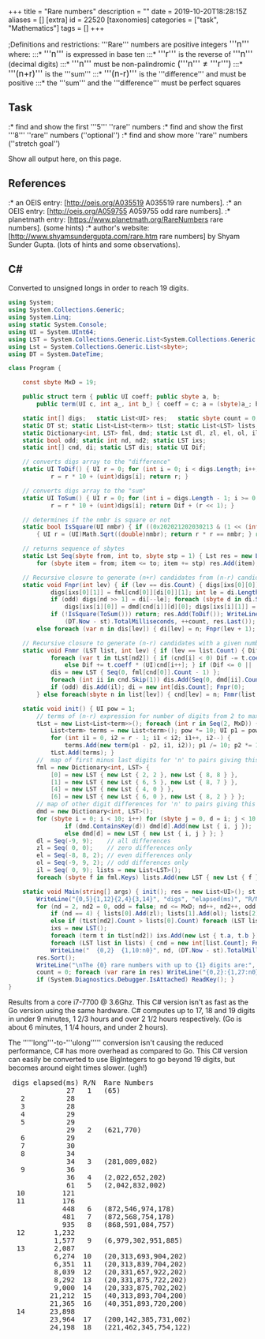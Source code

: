 +++
title = "Rare numbers"
description = ""
date = 2019-10-20T18:28:15Z
aliases = []
[extra]
id = 22520
[taxonomies]
categories = ["task", "Mathematics"]
tags = []
+++

;Definitions and restrictions:
'''Rare'''   numbers are positive integers   <big> '''n''' </big>   where:
:::*   <big> '''n'''     </big>   is expressed in base ten
:::*   <big> '''r'''     </big>   is the reverse of   <big> '''n''' </big>     (decimal digits)
:::*   <big> '''n'''     </big>   must be non-palindromic   <big>('''n''' &ne; '''r''')</big>
:::*   <big> '''(n+r)''' </big>   is the   '''sum'''
:::*   <big> '''(n-r)''' </big>   is the   '''difference'''   and must be positive
:::*   the   '''sum'''   and the   '''difference'''   must be perfect squares


## Task

:*   find and show the first   '''5'''   ''rare''   numbers
:*   find and show the first   '''8'''   ''rare''   numbers                           (''optional'')
:*   find and show more   ''rare''   numbers                      (''stretch goal'')


Show all output here, on this page.


## References

:*   an   OEIS   entry:   [http://oeis.org/A035519 A035519          rare numbers].
:*   an   OEIS   entry:   [http://oeis.org/A059755 A059755   odd rare numbers].
:*   planetmath entry:              [https://www.planetmath.org/RareNumbers rare numbers].       (some hints)
:*   author's  website:        [http://www.shyamsundergupta.com/rare.htm rare numbers]    by Shyam Sunder Gupta.     (lots of hints and some observations).




## C#

Converted to unsigned longs in order to reach 19 digits.

```c#
using System;
using System.Collections.Generic;
using System.Linq;
using static System.Console;
using UI = System.UInt64;
using LST = System.Collections.Generic.List<System.Collections.Generic.List<sbyte>>;
using Lst = System.Collections.Generic.List<sbyte>;
using DT = System.DateTime;

class Program {

    const sbyte MxD = 19;

    public struct term { public UI coeff; public sbyte a, b;
        public term(UI c, int a_, int b_) { coeff = c; a = (sbyte)a_; b = (sbyte)b_; } }

    static int[] digs;   static List<UI> res;   static sbyte count = 0;
    static DT st; static List<List<term>> tLst; static List<LST> lists;
    static Dictionary<int, LST> fml, dmd; static Lst dl, zl, el, ol, il;
    static bool odd; static int nd, nd2; static LST ixs;
    static int[] cnd, di; static LST dis; static UI Dif;

    // converts digs array to the "difference"
    static UI ToDif() { UI r = 0; for (int i = 0; i < digs.Length; i++)
            r = r * 10 + (uint)digs[i]; return r; }

    // converts digs array to the "sum"
    static UI ToSum() { UI r = 0; for (int i = digs.Length - 1; i >= 0; i--)
            r = r * 10 + (uint)digs[i]; return Dif + (r << 1); }

    // determines if the nmbr is square or not
    static bool IsSquare(UI nmbr) { if ((0x202021202030213 & (1 << (int)(nmbr & 63))) != 0)
        { UI r = (UI)Math.Sqrt((double)nmbr); return r * r == nmbr; } return false; }

    // returns sequence of sbytes
    static Lst Seq(sbyte from, int to, sbyte stp = 1) { Lst res = new Lst();
        for (sbyte item = from; item <= to; item += stp) res.Add(item); return res; }

    // Recursive closure to generate (n+r) candidates from (n-r) candidates
    static void Fnpr(int lev) { if (lev == dis.Count) { digs[ixs[0][0]] = fml[cnd[0]][di[0]][0];
            digs[ixs[0][1]] = fml[cnd[0]][di[0]][1]; int le = di.Length, i = 1;
            if (odd) digs[nd >> 1] = di[--le]; foreach (sbyte d in di.Skip(1).Take(le - 1)) {
                digs[ixs[i][0]] = dmd[cnd[i]][d][0]; digs[ixs[i][1]] = dmd[cnd[i++]][d][1]; }
            if (!IsSquare(ToSum())) return; res.Add(ToDif()); WriteLine("{0,16:n0}{1,4}   ({2:n0})",
                (DT.Now - st).TotalMilliseconds, ++count, res.Last()); }
        else foreach (var n in dis[lev]) { di[lev] = n; Fnpr(lev + 1); } }

    // Recursive closure to generate (n-r) candidates with a given number of digits.
    static void Fnmr (LST list, int lev) { if (lev == list.Count) { Dif = 0; sbyte i = 0;
            foreach (var t in tLst[nd2]) { if (cnd[i] < 0) Dif -= t.coeff * (UI)(-cnd[i++]);
                else Dif += t.coeff * (UI)cnd[i++]; } if (Dif <= 0 || !IsSquare(Dif)) return;
            dis = new LST { Seq(0, fml[cnd[0]].Count - 1) };
            foreach (int ii in cnd.Skip(1)) dis.Add(Seq(0, dmd[ii].Count - 1));
            if (odd) dis.Add(il); di = new int[dis.Count]; Fnpr(0);
        } else foreach(sbyte n in list[lev]) { cnd[lev] = n; Fnmr(list, lev + 1); } }

    static void init() { UI pow = 1;
        // terms of (n-r) expression for number of digits from 2 to maxDigits
        tLst = new List<List<term>>(); foreach (int r in Seq(2, MxD)) {
            List<term> terms = new List<term>(); pow *= 10; UI p1 = pow, p2 = 1;
            for (int i1 = 0, i2 = r - 1; i1 < i2; i1++, i2--) {
                terms.Add(new term(p1 - p2, i1, i2)); p1 /= 10; p2 *= 10; }
            tLst.Add(terms); }
        //  map of first minus last digits for 'n' to pairs giving this value
        fml = new Dictionary<int, LST> {
            [0] = new LST { new Lst { 2, 2 }, new Lst { 8, 8 } },
            [1] = new LST { new Lst { 6, 5 }, new Lst { 8, 7 } },
            [4] = new LST { new Lst { 4, 0 } },
            [6] = new LST { new Lst { 6, 0 }, new Lst { 8, 2 } } };
        // map of other digit differences for 'n' to pairs giving this value
        dmd = new Dictionary<int, LST>();
        for (sbyte i = 0; i < 10; i++) for (sbyte j = 0, d = i; j < 10; j++, d--) {
                if (dmd.ContainsKey(d)) dmd[d].Add(new Lst { i, j });
                else dmd[d] = new LST { new Lst { i, j } }; }
        dl = Seq(-9, 9);    // all differences
        zl = Seq( 0, 0);    // zero differences only
        el = Seq(-8, 8, 2); // even differences only
        ol = Seq(-9, 9, 2); // odd differences only
        il = Seq( 0, 9); lists = new List<LST>();
        foreach (sbyte f in fml.Keys) lists.Add(new LST { new Lst { f } }); }

    static void Main(string[] args) { init(); res = new List<UI>(); st = DT.Now; count = 0;
        WriteLine("{0,5}{1,12}{2,4}{3,14}", "digs", "elapsed(ms)", "R/N", "Unordered Rare Numbers");
        for (nd = 2, nd2 = 0, odd = false; nd <= MxD; nd++, nd2++, odd = !odd) { digs = new int[nd];
            if (nd == 4) { lists[0].Add(zl); lists[1].Add(ol); lists[2].Add(el); lists[3].Add(ol); }
            else if (tLst[nd2].Count > lists[0].Count) foreach (LST list in lists) list.Add(dl);
            ixs = new LST();
            foreach (term t in tLst[nd2]) ixs.Add(new Lst { t.a, t.b });
            foreach (LST list in lists) { cnd = new int[list.Count]; Fnmr(list, 0); }
            WriteLine("  {0,2}  {1,10:n0}", nd, (DT.Now - st).TotalMilliseconds); }
        res.Sort();
        WriteLine("\nThe {0} rare numbers with up to {1} digits are:", res.Count, MxD);
        count = 0; foreach (var rare in res) WriteLine("{0,2}:{1,27:n0}", ++count, rare);
        if (System.Diagnostics.Debugger.IsAttached) ReadKey(); }
}
```

Results from a core i7-7700 @ 3.6Ghz.  This C# version isn't as fast as the Go version using the same hardware.  C# computes up to 17, 18 and 19 digits in under 9 minutes, 1 2/3 hours and over 2 1/2 hours respectively.  (Go is about 6 minutes, 1 1/4 hours, and under 2 hours).

The '''''long'''-to-'''ulong''''' conversion isn't causing the reduced performance, C# has more overhead as compared to Go. This C# version can easily be converted to use BigIntegers to go beyond 19 digits, but becomes around eight times slower. (ugh!)
<pre style="height:64ex;overflow:scroll"> digs elapsed(ms) R/N  Rare Numbers
              27   1   (65)
   2          28
   3          28
   4          29
   5          29
              29   2   (621,770)
   6          29
   7          30
   8          34
              34   3   (281,089,082)
   9          36
              36   4   (2,022,652,202)
              61   5   (2,042,832,002)
  10         121
  11         176
             448   6   (872,546,974,178)
             481   7   (872,568,754,178)
             935   8   (868,591,084,757)
  12       1,232
           1,577   9   (6,979,302,951,885)
  13       2,087
           6,274  10   (20,313,693,904,202)
           6,351  11   (20,313,839,704,202)
           8,039  12   (20,331,657,922,202)
           8,292  13   (20,331,875,722,202)
           9,000  14   (20,333,875,702,202)
          21,212  15   (40,313,893,704,200)
          21,365  16   (40,351,893,720,200)
  14      23,898
          23,964  17   (200,142,385,731,002)
          24,198  18   (221,462,345,754,122)
          27,241  19   (816,984,566,129,618)
          28,834  20   (245,518,996,076,442)
          29,074  21   (204,238,494,066,002)
          29,147  22   (248,359,494,187,442)
          29,476  23   (244,062,891,224,042)
          35,481  24   (403,058,392,434,500)
          35,721  25   (441,054,594,034,340)
  15      38,231
          92,116  26   (2,133,786,945,766,212)
         113,469  27   (2,135,568,943,984,212)
         116,787  28   (8,191,154,686,620,818)
         119,647  29   (8,191,156,864,620,818)
         120,912  30   (2,135,764,587,964,212)
         122,735  31   (2,135,786,765,764,212)
         127,126  32   (8,191,376,864,400,818)
         141,793  33   (2,078,311,262,161,202)
         179,832  34   (8,052,956,026,592,517)
         184,647  35   (8,052,956,206,592,517)
         221,279  36   (8,650,327,689,541,457)
         223,721  37   (8,650,349,867,341,457)
         225,520  38   (6,157,577,986,646,405)
         273,238  39   (4,135,786,945,764,210)
         312,969  40   (6,889,765,708,183,410)
  16     316,349
         322,961  41   (86,965,750,494,756,968)
         323,958  42   (22,542,040,692,914,522)
         502,805  43   (67,725,910,561,765,640)
  17     519,583
         576,058  44   (284,684,666,566,486,482)
         707,530  45   (225,342,456,863,243,522)
         756,188  46   (225,342,458,663,243,522)
         856,346  47   (225,342,478,643,243,522)
         928,546  48   (284,684,868,364,486,482)
       1,311,170  49   (871,975,098,681,469,178)
       2,031,664  50   (865,721,270,017,296,468)
       2,048,209  51   (297,128,548,234,950,692)
       2,057,281  52   (297,128,722,852,950,692)
       2,164,878  53   (811,865,096,390,477,018)
       2,217,508  54   (297,148,324,656,930,692)
       2,242,999  55   (297,148,546,434,930,692)
       2,576,805  56   (898,907,259,301,737,498)
       3,169,675  57   (631,688,638,047,992,345)
       3,200,223  58   (619,431,353,040,136,925)
       3,482,517  59   (619,631,153,042,134,925)
       3,550,566  60   (633,288,858,025,996,145)
       3,623,653  61   (633,488,632,647,994,145)
       4,605,503  62   (653,488,856,225,994,125)
       5,198,241  63   (497,168,548,234,910,690)
  18   6,028,721
       6,130,826  64   (2,551,755,006,254,571,552)
       6,152,283  65   (2,702,373,360,882,732,072)
       6,424,945  66   (2,825,378,427,312,735,282)
       6,447,566  67   (8,066,308,349,502,036,608)
       6,677,925  68   (2,042,401,829,204,402,402)
       6,725,119  69   (2,420,424,089,100,600,242)
       6,843,016  70   (8,320,411,466,598,809,138)
       7,161,527  71   (8,197,906,905,009,010,818)
       7,198,112  72   (2,060,303,819,041,450,202)
       7,450,028  73   (8,200,756,128,308,135,597)
       7,881,502  74   (6,531,727,101,458,000,045)
       9,234,318  75   (6,988,066,446,726,832,640)
  19   9,394,513

The 75 rare numbers with up to 19 digits are:
 1:                         65
 2:                    621,770
 3:                281,089,082
 4:              2,022,652,202
 5:              2,042,832,002
 6:            868,591,084,757
 7:            872,546,974,178
 8:            872,568,754,178
 9:          6,979,302,951,885
10:         20,313,693,904,202
11:         20,313,839,704,202
12:         20,331,657,922,202
13:         20,331,875,722,202
14:         20,333,875,702,202
15:         40,313,893,704,200
16:         40,351,893,720,200
17:        200,142,385,731,002
18:        204,238,494,066,002
19:        221,462,345,754,122
20:        244,062,891,224,042
21:        245,518,996,076,442
22:        248,359,494,187,442
23:        403,058,392,434,500
24:        441,054,594,034,340
25:        816,984,566,129,618
26:      2,078,311,262,161,202
27:      2,133,786,945,766,212
28:      2,135,568,943,984,212
29:      2,135,764,587,964,212
30:      2,135,786,765,764,212
31:      4,135,786,945,764,210
32:      6,157,577,986,646,405
33:      6,889,765,708,183,410
34:      8,052,956,026,592,517
35:      8,052,956,206,592,517
36:      8,191,154,686,620,818
37:      8,191,156,864,620,818
38:      8,191,376,864,400,818
39:      8,650,327,689,541,457
40:      8,650,349,867,341,457
41:     22,542,040,692,914,522
42:     67,725,910,561,765,640
43:     86,965,750,494,756,968
44:    225,342,456,863,243,522
45:    225,342,458,663,243,522
46:    225,342,478,643,243,522
47:    284,684,666,566,486,482
48:    284,684,868,364,486,482
49:    297,128,548,234,950,692
50:    297,128,722,852,950,692
51:    297,148,324,656,930,692
52:    297,148,546,434,930,692
53:    497,168,548,234,910,690
54:    619,431,353,040,136,925
55:    619,631,153,042,134,925
56:    631,688,638,047,992,345
57:    633,288,858,025,996,145
58:    633,488,632,647,994,145
59:    653,488,856,225,994,125
60:    811,865,096,390,477,018
61:    865,721,270,017,296,468
62:    871,975,098,681,469,178
63:    898,907,259,301,737,498
64:  2,042,401,829,204,402,402
65:  2,060,303,819,041,450,202
66:  2,420,424,089,100,600,242
67:  2,551,755,006,254,571,552
68:  2,702,373,360,882,732,072
69:  2,825,378,427,312,735,282
70:  6,531,727,101,458,000,045
71:  6,988,066,446,726,832,640
72:  8,066,308,349,502,036,608
73:  8,197,906,905,009,010,818
74:  8,200,756,128,308,135,597
75:  8,320,411,466,598,809,138
```


=={{header|F_Sharp|F#}}==

### The Function

This solution demonstrates the concept described in [[Talk:Rare_numbers#30_mins_not_30_years]]. It doesn't use [[Cartesian_product_of_two_or_more_lists#Extra_Credit]]

```fsharp

// Find all Rare numbers with a digits. Nigel Galloway: September 18th., 2019.
let rareNums a=
  let tN=set[1L;4L;5L;6L;9L]
  let izPS g=let n=(float>>sqrt>>int64)g in n*n=g
  let n=[for n in [0..a/2-1] do yield ((pown 10L (a-n-1))-(pown 10L n))]|>List.rev
  let rec fN i g e=seq{match e with 0->yield g |e->for n in i do yield! fN [-9L..9L] (n::g) (e-1)}|>Seq.filter(fun g->let g=Seq.map2(*) n g|>Seq.sum in g>0L && izPS g)
  let rec fG n i g e l=seq{
    match l with
     h::t->for l in max 0L (0L-h)..min 9L (9L-h) do if e>1L||l=0L||tN.Contains((2L*l+h)%10L) then yield! fG (n+l*e+(l+h)*g) (i+l*g+(l+h)*e) (g/10L) (e*10L) t
    |_->if n>(pown 10L (a-1)) then for l in (if a%2=0 then [0L] else [0L..9L]) do let g=l*(pown 10L (a/2)) in if izPS (n+i+2L*g) then yield (i+g,n+g)}
  fN [0L..9L] [] (a/2) |> Seq.collect(List.rev >> fG 0L 0L (pown 10L (a-1)) 1L)

```



### 43 down


```fsharp

let test n=
  let t = System.Diagnostics.Stopwatch.StartNew()
  for n in (rareNums n) do printfn "%A" n
  t.Stop()
  printfn "Elapsed Time: %d ms for length %d" t.ElapsedMilliseconds n

[2..17] |> Seq.iter test

```

```txt

(56L, 65L)
Elapsed Time: 31 ms for length 2
Elapsed Time: 0 ms for length 3
Elapsed Time: 0 ms for length 4
Elapsed Time: 0 ms for length 5
(77126L, 621770L)
Elapsed Time: 6 ms for length 6
Elapsed Time: 6 ms for length 7
Elapsed Time: 113 ms for length 8
(280980182L, 281089082L)
Elapsed Time: 72 ms for length 9
(2022562202L, 2022652202L)
(2002382402L, 2042832002L)
Elapsed Time: 1525 ms for length 10
Elapsed Time: 1351 ms for length 11
(871479645278L, 872546974178L)
(871457865278L, 872568754178L)
(757480195868L, 868591084757L)
Elapsed Time: 27990 ms for length 12
(5881592039796L, 6979302951885L)
Elapsed Time: 26051 ms for length 13
(20240939631302L, 20313693904202L)
(20240793831302L, 20313839704202L)
(20222975613302L, 20331657922202L)
(20222757813302L, 20331875722202L)
(20220757833302L, 20333875702202L)
(240739831304L, 40313893704200L)
(202739815304L, 40351893720200L)
Elapsed Time: 552922 ms for length 14
(200137583241002L, 200142385731002L)
(221457543264122L, 221462345754122L)
(816921665489618L, 816984566129618L)
(244670699815542L, 245518996076442L)
(200660494832402L, 204238494066002L)
(244781494953842L, 248359494187442L)
(240422198260442L, 244062891224042L)
(5434293850304L, 403058392434500L)
(43430495450144L, 441054594034340L)
Elapsed Time: 512282 ms for length 15
(2126675496873312L, 2133786945766212L)
(2124893498655312L, 2135568943984212L)
(8180266864511918L, 8191154686620818L)
(8180264686511918L, 8191156864620818L)
(2124697854675312L, 2135764587964212L)
(2124675676875312L, 2135786765764212L)
(8180044686731918L, 8191376864400818L)
(2021612621138702L, 2078311262161202L)
(7152956206592508L, 8052956026592517L)
(7152956026592508L, 8052956206592517L)
(7541459867230568L, 8650327689541457L)
(7541437689430568L, 8650349867341457L)
(5046466897757516L, 6157577986646405L)
(124675496875314L, 4135786945764210L)
(143818075679886L, 6889765708183410L)
Elapsed Time: 11568713 ms for length 16
(86965749405756968L, 86965750494756968L)
(22541929604024522L, 22542040692914522L)
(4656716501952776L, 67725910561765640L)
Elapsed Time: 11275839 ms for length 17

```



## Go

This uses many of the hints within Shyam Sunder Gupta's webpage combined with Nigel Galloway's general approach (see Talk page) of working from (n-r) and deducing the Rare numbers with various numbers of digits from there.

As the algorithm used does not generate the Rare numbers in order, a sorted list is also printed.

```go
package main

import (
    "fmt"
    "math"
    "sort"
    "time"
)

type term struct {
    coeff    int64
    ix1, ix2 int8
}

const maxDigits = 18

func toInt64(digits []int8, reverse bool) int64 {
    sum := int64(0)
    if !reverse {
        for i := 0; i < len(digits); i++ {
            sum = sum*10 + int64(digits[i])
        }
    } else {
        for i := len(digits) - 1; i >= 0; i-- {
            sum = sum*10 + int64(digits[i])
        }
    }
    return sum
}

func isSquare(n int64) bool {
    if 0x202021202030213&(1<<(n&63)) != 0 {
        root := int64(math.Sqrt(float64(n)))
        return root*root == n
    }
    return false
}

func seq(from, to, step int8) []int8 {
    var res []int8
    for i := from; i <= to; i += step {
        res = append(res, i)
    }
    return res
}

func commatize(n int64) string {
    s := fmt.Sprintf("%d", n)
    le := len(s)
    for i := le - 3; i >= 1; i -= 3 {
        s = s[0:i] + "," + s[i:]
    }
    return s
}

func main() {
    start := time.Now()
    pow := int64(1)
    fmt.Println("Aggregate timings to process all numbers up to:")
    // terms of (n-r) expression for number of digits from 2 to maxDigits
    allTerms := make([][]term, maxDigits-1)
    for r := 2; r <= maxDigits; r++ {
        var terms []term
        pow *= 10
        pow1, pow2 := pow, int64(1)
        for i1, i2 := int8(0), int8(r-1); i1 < i2; i1, i2 = i1+1, i2-1 {
            terms = append(terms, term{pow1 - pow2, i1, i2})
            pow1 /= 10
            pow2 *= 10
        }
        allTerms[r-2] = terms
    }
    //  map of first minus last digits for 'n' to pairs giving this value
    fml := map[int8][][]int8{
        0: {{2, 2}, {8, 8}},
        1: {{6, 5}, {8, 7}},
        4: {{4, 0}},
        6: {{6, 0}, {8, 2}},
    }
    // map of other digit differences for 'n' to pairs giving this value
    dmd := make(map[int8][][]int8)
    for i := int8(0); i < 100; i++ {
        a := []int8{i / 10, i % 10}
        d := a[0] - a[1]
        dmd[d] = append(dmd[d], a)
    }
    fl := []int8{0, 1, 4, 6}
    dl := seq(-9, 9, 1) // all differences
    zl := []int8{0}     // zero differences only
    el := seq(-8, 8, 2) // even differences only
    ol := seq(-9, 9, 2) // odd differences only
    il := seq(0, 9, 1)
    var rares []int64
    lists := make([][][]int8, 4)
    for i, f := range fl {
        lists[i] = [][]int8{{f}}
    }
    var digits []int8
    count := 0

    // Recursive closure to generate (n+r) candidates from (n-r) candidates
    // and hence find Rare numbers with a given number of digits.
    var fnpr func(cand, di []int8, dis [][]int8, indices [][2]int8, nmr int64, nd, level int)
    fnpr = func(cand, di []int8, dis [][]int8, indices [][2]int8, nmr int64, nd, level int) {
        if level == len(dis) {
            digits[indices[0][0]] = fml[cand[0]][di[0]][0]
            digits[indices[0][1]] = fml[cand[0]][di[0]][1]
            le := len(di)
            if nd%2 == 1 {
                le--
                digits[nd/2] = di[le]
            }
            for i, d := range di[1:le] {
                digits[indices[i+1][0]] = dmd[cand[i+1]][d][0]
                digits[indices[i+1][1]] = dmd[cand[i+1]][d][1]
            }
            r := toInt64(digits, true)
            npr := nmr + 2*r
            if !isSquare(npr) {
                return
            }
            count++
            fmt.Printf("     R/N %2d:", count)
            fmt.Printf("  %9s ms", commatize(time.Since(start).Milliseconds()))
            n := toInt64(digits, false)
            fmt.Printf("  (%s)\n", commatize(n))
            rares = append(rares, n)
        } else {
            for _, num := range dis[level] {
                di[level] = num
                fnpr(cand, di, dis, indices, nmr, nd, level+1)
            }
        }
    }

    // Recursive closure to generate (n-r) candidates with a given number of digits.
    var fnmr func(cand []int8, list [][]int8, indices [][2]int8, nd, level int)
    fnmr = func(cand []int8, list [][]int8, indices [][2]int8, nd, level int) {
        if level == len(list) {
            nmr := int64(0)
            for i, t := range allTerms[nd-2] {
                nmr += t.coeff * int64(cand[i])
            }
            if nmr <= 0 || !isSquare(nmr) {
                return
            }
            var dis [][]int8
            dis = append(dis, seq(0, int8(len(fml[cand[0]]))-1, 1))
            for i := 1; i < len(cand); i++ {
                dis = append(dis, seq(0, int8(len(dmd[cand[i]]))-1, 1))
            }
            if nd%2 == 1 {
                dis = append(dis, il)
            }
            di := make([]int8, len(dis))
            fnpr(cand, di, dis, indices, nmr, nd, 0)
        } else {
            for _, num := range list[level] {
                cand[level] = num
                fnmr(cand, list, indices, nd, level+1)
            }
        }
    }

    for nd := 2; nd <= maxDigits; nd++ {
        digits = make([]int8, nd)
        if nd == 4 {
            lists[0] = append(lists[0], zl)
            lists[1] = append(lists[1], ol)
            lists[2] = append(lists[2], el)
            lists[3] = append(lists[3], ol)
        } else if len(allTerms[nd-2]) > len(lists[0]) {
            for i := 0; i < 4; i++ {
                lists[i] = append(lists[i], dl)
            }
        }
        var indices [][2]int8
        for _, t := range allTerms[nd-2] {
            indices = append(indices, [2]int8{t.ix1, t.ix2})
        }
        for _, list := range lists {
            cand := make([]int8, len(list))
            fnmr(cand, list, indices, nd, 0)
        }
        fmt.Printf("  %2d digits:  %9s ms\n", nd, commatize(time.Since(start).Milliseconds()))
    }

    sort.Slice(rares, func(i, j int) bool { return rares[i] < rares[j] })
    fmt.Printf("\nThe rare numbers with up to %d digits are:\n", maxDigits)
    for i, rare := range rares {
        fmt.Printf("  %2d:  %23s\n", i+1, commatize(rare))
    }
}
```


Timings are for an Intel Core i7-8565U machine with 32GB RAM running Go 1.13.1 on Ubuntu 18.04.

```txt

Aggregate timings to process all numbers up to:
     R/N  1:          0 ms  (65)
   2 digits:          0 ms
   3 digits:          0 ms
   4 digits:          0 ms
   5 digits:          0 ms
     R/N  2:          1 ms  (621,770)
   6 digits:          1 ms
   7 digits:          2 ms
   8 digits:         15 ms
     R/N  3:         15 ms  (281,089,082)
   9 digits:         20 ms
     R/N  4:         20 ms  (2,022,652,202)
     R/N  5:         59 ms  (2,042,832,002)
  10 digits:         99 ms
  11 digits:        137 ms
     R/N  6:        361 ms  (872,546,974,178)
     R/N  7:        389 ms  (872,568,754,178)
     R/N  8:        738 ms  (868,591,084,757)
  12 digits:        888 ms
     R/N  9:      1,130 ms  (6,979,302,951,885)
  13 digits:      1,446 ms
     R/N 10:      4,990 ms  (20,313,693,904,202)
     R/N 11:      5,058 ms  (20,313,839,704,202)
     R/N 12:      6,475 ms  (20,331,657,922,202)
     R/N 13:      6,690 ms  (20,331,875,722,202)
     R/N 14:      7,293 ms  (20,333,875,702,202)
     R/N 15:     16,685 ms  (40,313,893,704,200)
     R/N 16:     16,818 ms  (40,351,893,720,200)
  14 digits:     17,855 ms
     R/N 17:     17,871 ms  (200,142,385,731,002)
     R/N 18:     18,079 ms  (221,462,345,754,122)
     R/N 19:     20,774 ms  (816,984,566,129,618)
     R/N 20:     22,155 ms  (245,518,996,076,442)
     R/N 21:     22,350 ms  (204,238,494,066,002)
     R/N 22:     22,413 ms  (248,359,494,187,442)
     R/N 23:     22,687 ms  (244,062,891,224,042)
     R/N 24:     26,698 ms  (403,058,392,434,500)
     R/N 25:     26,905 ms  (441,054,594,034,340)
  15 digits:     27,932 ms
     R/N 26:     77,599 ms  (2,133,786,945,766,212)
     R/N 27:     96,932 ms  (2,135,568,943,984,212)
     R/N 28:     99,869 ms  (8,191,154,686,620,818)
     R/N 29:    102,401 ms  (8,191,156,864,620,818)
     R/N 30:    103,535 ms  (2,135,764,587,964,212)
     R/N 31:    105,255 ms  (2,135,786,765,764,212)
     R/N 32:    109,232 ms  (8,191,376,864,400,818)
     R/N 33:    122,372 ms  (2,078,311,262,161,202)
     R/N 34:    148,814 ms  (8,052,956,026,592,517)
     R/N 35:    153,226 ms  (8,052,956,206,592,517)
     R/N 36:    185,251 ms  (8,650,327,689,541,457)
     R/N 37:    187,467 ms  (8,650,349,867,341,457)
     R/N 38:    189,163 ms  (6,157,577,986,646,405)
     R/N 39:    217,112 ms  (4,135,786,945,764,210)
     R/N 40:    230,719 ms  (6,889,765,708,183,410)
  16 digits:    231,583 ms
     R/N 41:    236,505 ms  (86,965,750,494,756,968)
     R/N 42:    237,391 ms  (22,542,040,692,914,522)
     R/N 43:    351,728 ms  (67,725,910,561,765,640)
  17 digits:    360,678 ms
     R/N 44:    392,403 ms  (284,684,666,566,486,482)
     R/N 45:    513,738 ms  (225,342,456,863,243,522)
     R/N 46:    558,603 ms  (225,342,458,663,243,522)
     R/N 47:    653,047 ms  (225,342,478,643,243,522)
     R/N 48:    718,569 ms  (284,684,868,364,486,482)
     R/N 49:  1,087,602 ms  (871,975,098,681,469,178)
     R/N 50:  1,763,809 ms  (865,721,270,017,296,468)
     R/N 51:  1,779,059 ms  (297,128,548,234,950,692)
     R/N 52:  1,787,466 ms  (297,128,722,852,950,692)
     R/N 53:  1,888,803 ms  (811,865,096,390,477,018)
     R/N 54:  1,940,347 ms  (297,148,324,656,930,692)
     R/N 55:  1,965,331 ms  (297,148,546,434,930,692)
     R/N 56:  2,273,287 ms  (898,907,259,301,737,498)
     R/N 57:  2,657,073 ms  (631,688,638,047,992,345)
     R/N 58:  2,682,636 ms  (619,431,353,040,136,925)
     R/N 59:  2,948,725 ms  (619,631,153,042,134,925)
     R/N 60:  3,011,962 ms  (633,288,858,025,996,145)
     R/N 61:  3,077,937 ms  (633,488,632,647,994,145)
     R/N 62:  3,928,545 ms  (653,488,856,225,994,125)
     R/N 63:  4,195,016 ms  (497,168,548,234,910,690)
  18 digits:  4,445,897 ms

The rare numbers with up to 18 digits are:
   1:                       65
   2:                  621,770
   3:              281,089,082
   4:            2,022,652,202
   5:            2,042,832,002
   6:          868,591,084,757
   7:          872,546,974,178
   8:          872,568,754,178
   9:        6,979,302,951,885
  10:       20,313,693,904,202
  11:       20,313,839,704,202
  12:       20,331,657,922,202
  13:       20,331,875,722,202
  14:       20,333,875,702,202
  15:       40,313,893,704,200
  16:       40,351,893,720,200
  17:      200,142,385,731,002
  18:      204,238,494,066,002
  19:      221,462,345,754,122
  20:      244,062,891,224,042
  21:      245,518,996,076,442
  22:      248,359,494,187,442
  23:      403,058,392,434,500
  24:      441,054,594,034,340
  25:      816,984,566,129,618
  26:    2,078,311,262,161,202
  27:    2,133,786,945,766,212
  28:    2,135,568,943,984,212
  29:    2,135,764,587,964,212
  30:    2,135,786,765,764,212
  31:    4,135,786,945,764,210
  32:    6,157,577,986,646,405
  33:    6,889,765,708,183,410
  34:    8,052,956,026,592,517
  35:    8,052,956,206,592,517
  36:    8,191,154,686,620,818
  37:    8,191,156,864,620,818
  38:    8,191,376,864,400,818
  39:    8,650,327,689,541,457
  40:    8,650,349,867,341,457
  41:   22,542,040,692,914,522
  42:   67,725,910,561,765,640
  43:   86,965,750,494,756,968
  44:  225,342,456,863,243,522
  45:  225,342,458,663,243,522
  46:  225,342,478,643,243,522
  47:  284,684,666,566,486,482
  48:  284,684,868,364,486,482
  49:  297,128,548,234,950,692
  50:  297,128,722,852,950,692
  51:  297,148,324,656,930,692
  52:  297,148,546,434,930,692
  53:  497,168,548,234,910,690
  54:  619,431,353,040,136,925
  55:  619,631,153,042,134,925
  56:  631,688,638,047,992,345
  57:  633,288,858,025,996,145
  58:  633,488,632,647,994,145
  59:  653,488,856,225,994,125
  60:  811,865,096,390,477,018
  61:  865,721,270,017,296,468
  62:  871,975,098,681,469,178
  63:  898,907,259,301,737,498

```



## Julia

Pretty slow to get 8 rare numbers, even if the squares are checked via table.

```julia
fixeddigits = Dict(2 => [[0, 0, 2], [8, 8, 2]], 4 => [[0, 0, 0]],
    6 => [[2, 7, 0], [9, 8, 5]], 8 => [[6, 5, 7],[7, 7, 8]])
squares = Dict([i * i => 1 for i in 1:1500000])

i2dig(i) = (d = Int[]; while i > 0 i, r = divrem(i, 10); push!(d, r) end; d)
dig2i(d) = (n = 0; for i in d n = 10 * n + i end; n)

function simplegetrare(upto)
    ret = Int[]
    for n in 0:upto
        dig = i2dig(n)
        r = dig2i(dig)
        nrsum, nrdiff = n + r, n - r
        if nrdiff > 0 && haskey(squares, nrsum) && haskey(squares, nrdiff)
            push!(ret, n)
        end
    end
    ret
end

function getrare(N)
    ret = simplegetrare(20000)
    for i in 0:typemax(Int)
        basedigits = i2dig(i)
        for a in [2,4,6,8], (b, p, q) in fixeddigits[a]
            dig = [[q, p]; basedigits; [b, a]]
            r = dig2i(dig)
            n = dig2i(reverse(dig))
            nrsum, nrdiff = n + r, n - r
            if nrdiff > 0 && haskey(squares, nrsum) && haskey(squares, nrdiff)
                push!(ret, n)
                if length(ret) >= N
                    return ret
                end
            end
        end
    end
end

getrare(3)
@time println("The first 8 rare numbers are: ", sort(getrare(8)))

```
```txt

The first 8 rare numbers are: [65, 621770, 281089082, 2022652202, 2042832002, 868591084757, 872546974178, 872568754178]
1379.707737 seconds (9.36 G allocations: 545.177 GiB, 2.25% gc time)

```



## REXX

(See the ''discussion'' page for a simplistic 1<sup>st</sup> version that computes   ''rare''   numbers only using the task's basic rules).

Most of the hints (properties of ''rare'' numbers) within Shyam Sunder Gupta's   [http://www.shyamsundergupta.com/rare.htm <u>webpage</u>]   have been incorporated in this

REXX program and the logic is now expressed within the list of   '''AB...PQ'''   (abutted numbers within the   '''@g'''   list).

These improvements made this REXX version around   '''25%'''   faster than the previous version   (see the discussion page).

```rexx
/*REXX program  calculates and displays  a  specified amount of   rare    numbers.      */
numeric digits 20;    w= digits() + digits() % 3 /*use enough dec. digs for calculations*/
parse arg many .                                 /*obtain optional argument from the CL.*/
if  many=='' |  many==","  then  many= 5         /*Not specified?  Then use the default.*/
@g= 2002 2112 2222 2332 2442 2552 2662 2772 2882 2992 4000 4010 4030 4050 4070 4090 4100 ,
    4110 4120 4140 4160 4180 4210 4230 4250 4270 4290 4300 4320 4340 4360 4380 4410 4430 ,
    4440 4450 4470 4490 4500 4520 4540 4560 4580 4610 4630 4650 4670 4690 4700 4720 4740 ,
    4760 4780 4810 4830 4850 4870 4890 4900 4920 4940 4960 4980 4990 6010 6015 6030 6035 ,
    6050 6055 6070 6075 6090 6095 6100 6105 6120 6125 6140 6145 6160 6165 6180 6185 6210 ,
    6215 6230 6235 6250 6255 6270 6275 6290 6295 6300 6305 6320 6325 6340 6345 6360 6365 ,
    6380 6385 6410 6415 6430 6435 6450 6455 6470 6475 6490 6495 6500 6505 6520 6525 6540 ,
    6545 6560 6565 6580 6585 6610 6615 6630 6635 6650 6655 6670 6675 6690 6695 6700 6705 ,
    6720 6725 6740 6745 6760 6765 6780 6785 6810 6815 6830 6835 6850 6855 6870 6875 6890 ,
    6895 6900 6905 6920 6925 6940 6945 6960 6965 6980 6985 8007 8008 8017 8027 8037 8047 ,
    8057 8067 8077 8087 8092 8097 8107 8117 8118 8127 8137 8147 8157 8167 8177 8182 8187 ,
    8197 8228 8272 8297 8338 8362 8387 8448 8452 8477 8542 8558 8567 8632 8657 8668 8722 ,
    8747 8778 8812 8837 8888 8902 8927 8998      /*4 digit abutted numbers for AB and PQ*/
@g#= words(@g)
         /* [↓]─────────────────boolean arrays are used for checking for digit presence.*/
@dr.=0;   @dr.2= 1; @dr.5=1 ; @dr.8= 1; @dr.9= 1 /*rare # must have these digital roots.*/
@ps.=0;   @ps.2= 1; @ps.3= 1; @ps.7= 1; @ps.8= 1 /*perfect squares    must end in these.*/
@149.=0;  @149.1=1; @149.4=1; @149.9=1           /*values for  Z  that need an even  Y. */
@odd.=0;  do i=-9  by 2  to 9;   @odd.i=1        /*   "    "   N    "    "   "   "   A. */
          end   /*i*/
@gen.=0;  do i=1  for words(@g); parse value word(@g,i) with a 2 b 3 p 4 q; @gen.a.b.p.q=1
               /*# AB···PQ  could be a good rare value*/
          end   /*i*/
div9= 9                                          /*dif must be ÷ 9 when N has even #digs*/
evenN= \ (10 // 2)                               /*initial value for evenness of  N.    */
#= 0                                             /*the number of  rare  numbers (so far)*/
    do n=10                                      /*Why 10?  All 1 dig #s are palindromic*/
    parse var   n   a  2  b  3  ''  -2  p  +1  q /*get 1st\2nd\penultimate\last digits. */
    if @odd.a  then do;  n=n+10**(length(n)-1)-1 /*bump N so next N starts with even dig*/
                         evenN=\(length(n+1)//2) /*flag when N has an even # of digits. */
                         if evenN  then div9=  9 /*when dif isn't divisible by   9  ... */
                                   else div9= 99 /*  "   "    "        "     "  99   "  */
                         iterate                 /*let REXX do its thing with  DO  loop.*/
                    end                          /* {it's allowed to modify a DO index} */
    if \@gen.a.b.p.q  then iterate               /*can  N  not be a rare AB···PQ number?*/
    r= reverse(n)                                /*obtain the reverse of the number  N. */
    if r>n   then iterate                        /*Difference will be negative?  Skip it*/
    if n==r  then iterate                        /*Palindromic?   Then it can't be rare.*/
    dif= n-r;   parse var  dif  ''  -2  y  +1  z /*obtain the last 2 digs of difference.*/
    if @ps.z  then iterate                       /*Not 0, 1, 4, 5, 6, 9? Not perfect sq.*/
       select
       when z==0   then if y\==0    then iterate /*Does Z = 0?   Then  Y  must be zero. */
       when z==5   then if y\==2    then iterate /*Does Z = 5?   Then  Y  must be two.  */
       when z==6   then if y//2==0  then iterate /*Does Z = 6?   Then  Y  must be odd.  */
       otherwise        if @149.z   then if y//2  then iterate /*Z=1,4,9? Y must be even*/
       end   /*select*/                          /* [↑]  the OTHERWISE handles Z=8 case.*/
    if dif//div9\==0  then iterate               /*Difference isn't ÷ by div9? Then skip*/
    sum= n+r;   parse var  sum  ''  -2  y  +1  z /*obtain the last two digits of the sum*/
    if @ps.z  then iterate                       /*Not 0, 2, 5, 8, or 9? Not perfect sq.*/
       select
       when z==0   then if y\==0    then iterate /*Does Z = 0?   Then  Y  must be zero. */
       when z==5   then if y\==2    then iterate /*Does Z = 5?   Then  Y  must be two.  */
       when z==6   then if y//2==0  then iterate /*Does Z = 6?   Then  Y  must be odd.  */
       otherwise        if @149.z   then if y//2  then iterate /*Z=1,4,9? Y must be even*/
       end   /*select*/                          /* [↑]  the OTHERWISE handles Z=8 case.*/
    if evenN  then if sum//11 \==0  then iterate /*N has even #digs? Sum must be ÷ by 11*/
    $= a + b                                     /*a head start on figuring digital root*/
                       do k=3  for length(n) - 2 /*now, process the rest of the digits. */
                       $= $ + substr(n, k, 1)    /*add the remainder of the digits in N.*/
                       end   /*k*/
       do while $>9                              /* [◄]  Algorithm is good for 111 digs.*/
       if $>9  then $= left($,1) + substr($,2,1) + substr($,3,1,0)     /*>9?  Reduce it.*/
       end   /*while*/
    if \@dr.$                 then iterate       /*Doesn't have good digital root?  Skip*/
    if iSqrt(sum)**2 \== sum  then iterate       /*Not a perfect square?  Then skip it. */
    if iSqrt(dif)**2 \== dif  then iterate       /* "  "    "       "       "    "   "  */
    #= # + 1;                 call tell          /*bump rare number counter;  display #.*/
    if #>=many  then leave                       /* [↑]  W:  the width of # with commas.*/
    end   /*n*/
exit                                             /*stick a fork in it,  we're all done. */
/*──────────────────────────────────────────────────────────────────────────────────────*/
commas: parse arg _;  do jc=length(_)-3  to 1  by -3; _=insert(',', _, jc); end;  return _
tell:   say right(th(#),length(#)+9)  ' rare number is:'  right(commas(n),w);     return
th:     parse arg th;return th||word('th st nd rd',1+(th//10)*(th//100%10\==1)*(th//10<4))
/*──────────────────────────────────────────────────────────────────────────────────────*/
iSqrt:  parse arg x;    $= 0;  q= 1;                             do while q<=x; q=q*4; end
          do while q>1; q=q%4; _= x-$-q;  $= $%2;  if _>=0  then do;      x=_;  $=$+q; end
          end   /*while q>1*/;                     return $
```

```txt

       1st  rare number is:                           65
       2nd  rare number is:                      621,770
       3rd  rare number is:                  281,089,082
       4th  rare number is:                2,022,652,202
       5th  rare number is:                2,042,832,002
       6th  rare number is:              868,591,084,757
       7th  rare number is:              872,546,974,178
       8th  rare number is:              872,568,754,178

```



## Visual Basic .NET

{{trans|C#}} via {{trans|Go}} Surprisingly slow, I expected performance to be a little slower than C#, but this is quite a bit slower.  This vb.net version takes 1 2/3 minutes to do what the C# version can do in 2/3 of a minute.

```vbnet
Imports System.Console
Imports DT = System.DateTime
Imports Lsb = System.Collections.Generic.List(Of SByte)
Imports Lst = System.Collections.Generic.List(Of System.Collections.Generic.List(Of SByte))
Imports UI = System.UInt64

Module Module1
    Const MxD As SByte = 15

    Public Structure term
        Public coeff As UI : Public a, b As SByte
        Public Sub New(ByVal c As UI, ByVal a_ As Integer, ByVal b_ As Integer)
            coeff = c : a = CSByte(a_) : b = CSByte(b_)
        End Sub
    End Structure

    Dim nd, nd2, count As Integer, digs, cnd, di As Integer()
    Dim res As List(Of UI), st As DT, tLst As List(Of List(Of term))
    Dim lists As List(Of Lst), fml, dmd As Dictionary(Of Integer, Lst)
    Dim dl, zl, el, ol, il As Lsb, odd As Boolean, ixs, dis As Lst, Dif As UI

    ' converts digs array to the "difference"
    Function ToDif() As UI
        Dim r As UI = 0 : For i As Integer = 0 To digs.Length - 1 : r = r * 10 + digs(i)
        Next : Return r
    End Function

    ' converts digs array to the "sum"
    Function ToSum() As UI
        Dim r As UI = 0 : For i As Integer = digs.Length - 1 To 0 Step -1 : r = r * 10 + digs(i)
        Next : Return Dif + (r << 1)
    End Function

    '  determines if the nmbr is square or not
    Function IsSquare(nmbr As UI) As Boolean
        If (&H202021202030213 And (1UL << (nmbr And 63))) <> 0 Then _
            Dim r As UI = Math.Sqrt(nmbr) : Return r * r = nmbr Else Return False
    End Function

    '// returns sequence of SBbytes
    Function Seq(from As SByte, upto As Integer, Optional stp As SByte = 1) As Lsb
        Dim res As Lsb = New Lsb()
        For item As SByte = from To upto Step stp : res.Add(item) : Next : Return res
    End Function

    ' Recursive closure to generate (n+r) candidates from (n-r) candidates
    Sub Fnpr(ByVal lev As Integer)
        If lev = dis.Count Then
            digs(ixs(0)(0)) = fml(cnd(0))(di(0))(0) : digs(ixs(0)(1)) = fml(cnd(0))(di(0))(1)
            Dim le As Integer = di.Length, i As Integer = 1
            If odd Then le -= 1 : digs(nd >> 1) = di(le)
            For Each d As SByte In di.Skip(1).Take(le - 1)
                digs(ixs(i)(0)) = dmd(cnd(i))(d)(0)
                digs(ixs(i)(1)) = dmd(cnd(i))(d)(1) : i += 1 : Next
            If Not IsSquare(ToSum()) Then Return
            res.Add(ToDif()) : count += 1
            WriteLine("{0,16:n0}{1,4}   ({2:n0})", (DT.Now - st).TotalMilliseconds, count, res.Last())
        Else
            For Each n In dis(lev) : di(lev) = n : Fnpr(lev + 1) : Next
        End If
    End Sub

    ' Recursive closure to generate (n-r) candidates with a given number of digits.
    Sub Fnmr(ByVal list As Lst, ByVal lev As Integer)
        If lev = list.Count Then
            Dif = 0 : Dim i As SByte = 0 : For Each t In tLst(nd2)
                If cnd(i) < 0 Then Dif -= t.coeff * CULng(-cnd(i)) _
                              Else Dif += t.coeff * CULng(cnd(i))
                i += 1 : Next
            If Dif <= 0 OrElse Not IsSquare(Dif) Then Return
            dis = New Lst From {Seq(0, fml(cnd(0)).Count - 1)}
            For Each i In cnd.Skip(1) : dis.Add(Seq(0, dmd(i).Count - 1)) : Next
            If odd Then dis.Add(il)
            di = New Integer(dis.Count - 1) {} : Fnpr(0)
        Else
            For Each n As SByte In list(lev) : cnd(lev) = n : Fnmr(list, lev + 1) : Next
        End If
    End Sub

    Sub init()
        Dim pow As UI = 1
        ' terms of (n-r) expression for number of digits from 2 to maxDigits
        tLst = New List(Of List(Of term))() : For Each r As Integer In Seq(2, MxD)
            Dim terms As List(Of term) = New List(Of term)()
            pow *= 10 : Dim p1 As UI = pow, p2 As UI = 1
            Dim i1 As Integer = 0, i2 As Integer = r - 1
            While i1 < i2 : terms.Add(New term(p1 - p2, i1, i2))
                p1 = p1 / 10 : p2 = p2 * 10 : i1 += 1 : i2 -= 1 : End While
            tLst.Add(terms) : Next
        ' map of first minus last digits for 'n' to pairs giving this value
        fml = New Dictionary(Of Integer, Lst)() From {
            {0, New Lst() From {New Lsb() From {2, 2}, New Lsb() From {8, 8}}},
            {1, New Lst() From {New Lsb() From {6, 5}, New Lsb() From {8, 7}}},
            {4, New Lst() From {New Lsb() From {4, 0}}},
            {6, New Lst() From {New Lsb() From {6, 0}, New Lsb() From {8, 2}}}}
        ' map of other digit differences for 'n' to pairs giving this value
        dmd = New Dictionary(Of Integer, Lst)()
        For i As SByte = 0 To 10 - 1 : Dim j As SByte = 0, d As SByte = i
            While j < 10 : If dmd.ContainsKey(d) Then dmd(d).Add(New Lsb From {i, j}) _
                Else dmd(d) = New Lst From {New Lsb From {i, j}}
                j += 1 : d -= 1 : End While : Next
        dl = Seq(-9, 9)    ' all  differences
        zl = Seq(0, 0)     ' zero difference
        el = Seq(-8, 8, 2) ' even differences
        ol = Seq(-9, 9, 2) ' odd  differences
        il = Seq(0, 9)
        lists = New List(Of Lst)()
        For Each f As SByte In fml.Keys : lists.Add(New Lst From {New Lsb From {f}}) : Next
    End Sub

    Sub Main(ByVal args As String())
        init() : res = New List(Of UI)() : st = DT.Now : count = 0
        WriteLine("{0,5}{1,12}{2,4}{3,14}", "digs", "elapsed(ms)", "R/N", "Rare Numbers")
        nd = 2 : nd2 = 0 : odd = False : While nd <= MxD
            digs = New Integer(nd - 1) {} : If nd = 4 Then
                lists(0).Add(zl) : lists(1).Add(ol) : lists(2).Add(el) : lists(3).Add(ol)
            ElseIf tLst(nd2).Count > lists(0).Count Then
                For Each list As Lst In lists : list.Add(dl) : Next : End If
            ixs = New Lst() : For Each t As term In tLst(nd2) : ixs.Add(New Lsb From {t.a, t.b}) : Next
            For Each list As Lst In lists : cnd = New Integer(list.Count - 1) {} : Fnmr(list, 0) : Next
            WriteLine("  {0,2}  {1,10:n0}", nd, (DT.Now - st).TotalMilliseconds)
            nd += 1 : nd2 += 1 : odd = Not odd : End While
        res.Sort() : WriteLine(vbLf & "The {0} rare numbers with up to {1} digits are:", res.Count, MxD)
        count = 0 : For Each rare In res : count += 1 : WriteLine("{0,2}:{1,27:n0}", count, rare) : Next
        If System.Diagnostics.Debugger.IsAttached Then ReadKey()
    End Sub
End Module
```

<pre style="height:64ex;overflow:scroll"> digs elapsed(ms) R/N  Rare Numbers
              25   1   (65)
   2          26
   3          26
   4          27
   5          27
              28   2   (621,770)
   6          29
   7          30
   8          41
              42   3   (281,089,082)
   9          46
              47   4   (2,022,652,202)
             116   5   (2,042,832,002)
  10         273
  11         422
           1,363   6   (872,546,974,178)
           1,476   7   (872,568,754,178)
           2,937   8   (868,591,084,757)
  12       3,584
           4,560   9   (6,979,302,951,885)
  13       5,817
          18,234  10   (20,313,693,904,202)
          18,471  11   (20,313,839,704,202)
          23,626  12   (20,331,657,922,202)
          24,454  13   (20,331,875,722,202)
          26,599  14   (20,333,875,702,202)
          60,784  15   (40,313,893,704,200)
          61,246  16   (40,351,893,720,200)
  14      65,387
          65,465  17   (200,142,385,731,002)
          66,225  18   (221,462,345,754,122)
          76,417  19   (816,984,566,129,618)
          81,727  20   (245,518,996,076,442)
          82,461  21   (204,238,494,066,002)
          82,694  22   (248,359,494,187,442)
          83,729  23   (244,062,891,224,042)
          99,241  24   (403,058,392,434,500)
         100,009  25   (441,054,594,034,340)
  15     104,207

The 25 rare numbers with up to 15 digits are:
 1:                         65
 2:                    621,770
 3:                281,089,082
 4:              2,022,652,202
 5:              2,042,832,002
 6:            868,591,084,757
 7:            872,546,974,178
 8:            872,568,754,178
 9:          6,979,302,951,885
10:         20,313,693,904,202
11:         20,313,839,704,202
12:         20,331,657,922,202
13:         20,331,875,722,202
14:         20,333,875,702,202
15:         40,313,893,704,200
16:         40,351,893,720,200
17:        200,142,385,731,002
18:        204,238,494,066,002
19:        221,462,345,754,122
20:        244,062,891,224,042
21:        245,518,996,076,442
22:        248,359,494,187,442
23:        403,058,392,434,500
24:        441,054,594,034,340
25:        816,984,566,129,618
```

